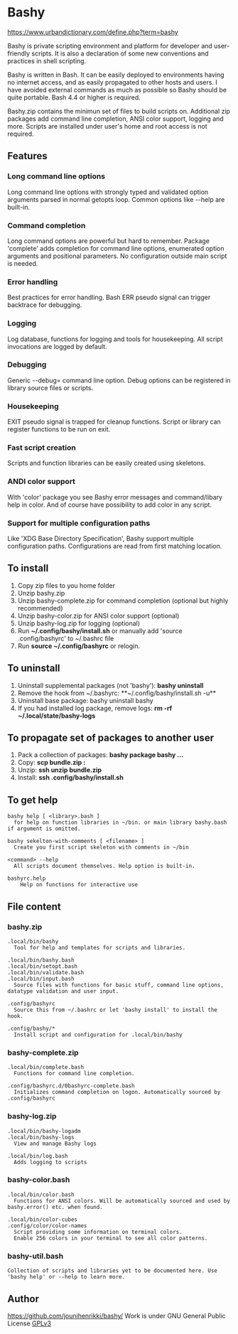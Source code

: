 # Bashy
https://www.urbandictionary.com/define.php?term=bashy

Bashy is private scripting environment and platform for developer and user-friendly scripts.
It is also a declaration of some new conventions and practices in shell scripting.

Bashy is written in Bash.
It can be easily deployed to environments having no internet access, and as easily propagated to other hosts and users.
I have avoided external commands as much as possible so Bashy should be quite portable.
Bash 4.4 or higher is required.

Bashy.zip contains the minimun set of files to build scripts on. Additional zip packages add command line completion, ANSI color support, logging and more.
Scripts are installed under user's home and root access is not required.

## Features
### Long command line options
Long command line options with strongly typed and validated option arguments parsed in normal getopts loop. Common options like --help are built-in.

### Command completion
Long command options are powerful but hard to remember. Package 'complete' adds completion for command line options, enumerated option arguments and positional parameters. No configuration outside main script is needed.

### Error handling
Best practices for error handling. Bash ERR pseudo signal can trigger backtrace for debugging.

### Logging
Log database, functions for logging and tools for housekeeping. All script invocations are logged by default.

### Debugging
Generic --debug= command line option. Debug options can be registered in library source files or scripts.

### Housekeeping
EXIT pseudo signal is trapped for cleanup functions. Script or library can register functions to be run on exit.

### Fast script creation
Scripts and function libraries can be easily created using skeletons.

### ANDI color support
With 'color' package you see Bashy error messages and command/libary help in color. And of course have possibility to add color in any script.

### Support for multiple configuration paths
Like 'XDG Base Directory Specification', Bashy support multiple configuration paths. Configurations are read from first matching location.

## To install
1. Copy zip files to you home folder
2. Unzip bashy.zip
3. Unzip bashy-complete.zip for command completion (optional but highly recommended)
4. Unzip bashy-color.zip for ANSI color support (optional)
5. Unzip bashy-log.zip for logging (optional)
6. Run **~/.config/bashy/install.sh** or manually add 'source .config/bashyrc' to ~/.bashrc file
7. Run **source ~/.config/bashyrc** or relogin.

## To uninstall
1. Uninstall supplemental packages (not 'bashy'): **bashy uninstall <package>**
2. Remove the hook from ~/.bashyrc: **~/.config/bashy/install.sh -u**
3. Uninstall base package: bashy uninstall bashy
4. If you had installed log package, remove logs: **rm -rf ~/.local/state/bashy-logs**

## To propagate set of packages to another user
1. Pack a collection of packages: **bashy package bashy <package> ...**
2. Copy: **scp bundle.zip <login>:**
3. Unzip: **ssh <login> unzip bundle.zip**
4. Install: **ssh <login> .config/bashy/install.sh**

## To get help
    bashy help [ <library>.bash ]
      for help on function libraries in ~/bin. or main library bashy.bash if argument is omitted.

    bashy sekelton-with-comments [ <filename> ]
      Create you first script skeleton with comments in ~/bin

    <command> --help
      All scripts document themselves. Help option is built-in.

    bashyrc.help
        Help on functions for interactive use
## File content
### bashy.zip
    .local/bin/bashy
      Tool for help and templates for scripts and libraries.

    .local/bin/bashy.bash
    .local/bin/setopt.bash
    .local/bin/validate.bash
    .local/bin/input.bash
      Source files with functions for basic stuff, command line options, datatype validation and user input.

    .config/bashyrc
      Source this from ~/.bashrc or let 'bashy install' to install the hook.

    .config/bashy/*
      Install script and configuration for .local/bin/bashy
### bashy-complete.zip
    .local/bin/complete.bash
      Functions for command line completion.

    .config/bashyrc.d/0bashyrc-complete.bash
      Initializes command completion on logon. Automatically sourced by .config/bashyrc
### bashy-log.zip
    .local/bin/bashy-logadm
    .local/bin/bashy-logs
      View and manage Bashy logs

    .local/bin/log.bash
      Adds logging to scripts
### bashy-color.bash
    .local/bin/color.bash
      Functions for ANSI colors. Will be automatically sourced and used by bashy.error() etc. when found.

    .local/bin/color-cubes
    .config/color/color-names
      Script providing some information on terminal colors.
      Enable 256 colors in your terminal to see all color patterns.
### bashy-util.bash
    Collection of scripts and libraries yet to be documented here. Use 'bashy help' or --help to learn more.
## Author
https://github.com/jounihenrikki/bashy/
Work is under GNU General Public License [GPLv3](https://www.gnu.org/licenses/gpl-3.0.html)
